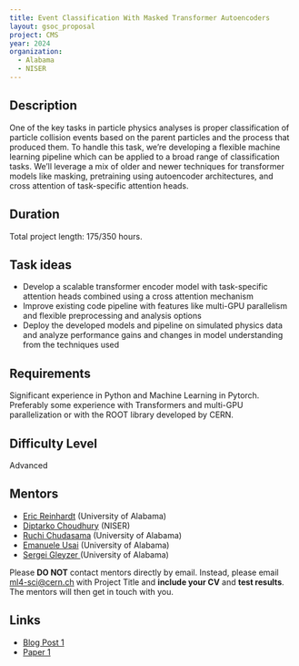 ```yaml
---
title: Event Classification With Masked Transformer Autoencoders
layout: gsoc_proposal
project: CMS
year: 2024
organization:
  - Alabama
  - NISER
---
```


## Description

One of the key tasks in particle physics analyses is proper classification of particle collision events based on the parent particles and the process that produced them. To handle this task, we’re developing a flexible machine learning pipeline which can be applied to a broad range of classification tasks. We’ll leverage a mix of older and newer techniques for transformer models like masking, pretraining using autoencoder architectures, and cross attention of task-specific attention heads.

## Duration

Total project length: 175/350 hours.

## Task ideas
 * Develop a scalable transformer encoder model with task-specific attention heads combined using a cross attention mechanism
 * Improve existing code pipeline with features like multi-GPU parallelism and flexible preprocessing and analysis options
 * Deploy the developed models and pipeline on simulated physics data and analyze performance gains and changes in model understanding from the techniques used

<!-- ## Test
Please use [this link](https://docs.google.com/document/d/1QuG0Ho3pWsJGMx0fG969aBNfgPg-cDxU9w33ZuDEBng/edit?usp=sharing) to access the test for this project. -->

## Requirements
Significant experience in Python and Machine Learning in Pytorch. Preferably some experience with Transformers and multi-GPU parallelization or with the ROOT library developed by CERN. 

## Difficulty Level
Advanced

## Mentors
  * [Eric Reinhardt](mailto:ml4-sci@cern.ch) (University of Alabama)
  * [Diptarko Choudhury](mailto:ml4-sci@cern.ch) (NISER)
  * [Ruchi Chudasama](mailto:ml4-sci@cern.ch) (University of Alabama)
  * [Emanuele Usai](mailto:ml4-sci@cern.ch) (University of Alabama)
  * [Sergei Gleyzer ](mailto:ml4-sci@cern.ch) (University of Alabama)


Please **DO NOT** contact mentors directly by email. Instead, please email [ml4-sci@cern.ch](mailto:ml4-sci@cern.ch) with Project Title and **include your CV** and **test results**. The mentors will then get in touch with you.


## Links
  * [Blog Post 1](https://medium.com/@eric0reinhardt/gsoc-2023-with-ml4sci-reconstruction-and-classification-of-particle-collisions-with-masked-bab8b38958df)
  * [Paper 1](https://arxiv.org/abs/2401.00452)

